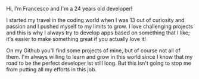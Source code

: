 Hi, I’m Francesco and I'm a 24 years old developer! 

I started my travel in the coding world when I was 13 out of curiosity and passion and I pushed myself to my limits to grow. 
I love challenging projects and this is why I always try to develop apps based on something that I like; it's easier to make something great if you actually love it!

On my Github you'll find some projects of mine, but of course not all of them. I'm always willing to learn and grow in this world since I know that my road to be the perfect developer ist still long.
But this isn't going to stop me from putting all my efforts in this job. 
